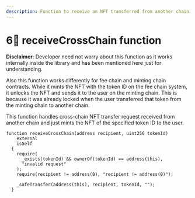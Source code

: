 ```yaml
---
description: Function to receive an NFT transferred from another chain.
---
```


# 6⃣ receiveCrossChain function

**Disclaimer**: Developer need not worry about this function as it works internally inside the library and has been mentioned here just for understanding.

Also this function works differently for fee chain and minting chain contracts. While it mints the NFT with the token ID on the fee chain system, it unlocks the NFT and sends it to the user on the minting chain. This is because it was already locked when the user transferred that token from the minting chain to another chain.

This function handles cross-chain NFT transfer request received from another chain and just mints the NFT of the specified token ID to the user.

```solidity
function receiveCrossChain(address recipient, uint256 tokenId)
    external
    isSelf
  {
    require(
      _exists(tokenId) && ownerOf(tokenId) == address(this),
      "invalid request"
    );
    require(recipient != address(0), "recipient != address(0)");

    _safeTransfer(address(this), recipient, tokenId, "");
  }
```

